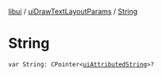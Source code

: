 [libui](../README.md) / [uiDrawTextLayoutParams](README.md) / [String](-string.md)

# String

`var String: CPointer<`[`uiAttributedString`](../ui-attributed-string.md)`>?`